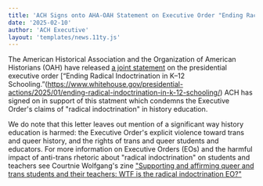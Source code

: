 ```yaml
---
title: 'ACH Signs onto AHA-OAH Statement on Executive Order "Ending Racial Indoctrination in K-12 Schooling'
date: '2025-02-10'
author: 'ACH Executive'
layout: 'templates/news.11ty.js'
---
```


The American Historical Association and the Organization of American Historians (OAH) have released [a joint statement](https://www.historians.org/news/aha-oah-statement-on-executive-order-ending-radical-indoctrination-in-k-12-schooling/) on the presidential executive order [“Ending Radical Indoctrination in K–12 Schooling.”(https://www.whitehouse.gov/presidential-actions/2025/01/ending-radical-indoctrination-in-k-12-schooling/) ACH has signed on in support of this statment which condemns the Executive Order's claims of "radical indoctrination" in history education. 

We do note that this letter leaves out mention of a significant way history education is harmed: the Executive Order's explicit violence toward trans and queer history, and the rights of trans and queer students and educators. For more information on Executive Orders (EOs) and the harmful impact of anti-trans rhetoric about "radical indoctrination" on students and teachers see Courtnie Wolfgang's zine ["Supporting and affirming queer and trans students and their teachers: WTF is the radical indoctrination EO?"](https://zinebakery.com/redistro/support-queer-trans-students-teachers-ri-eo-details)